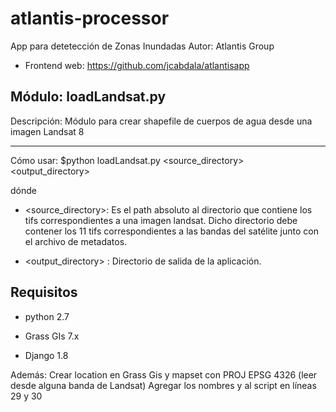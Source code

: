 

# atlantis-processor
App para detetección de Zonas Inundadas 
Autor: Atlantis Group

- Frontend web: https://github.com/jcabdala/atlantisapp

Módulo: loadLandsat.py
----------------------------

Descripción: Módulo para crear shapefile de cuerpos de agua desde una imagen Landsat 8

----------------------------
Cómo usar: $python loadLandsat.py \<source_directory> \<output_directory>

dónde 

- \<source_directory>: Es el path absoluto al directorio que contiene los tifs correspondientes a una imagen landsat.
Dicho directorio debe contener los 11 tifs correspondientes a las bandas del satélite junto con el archivo de metadatos.

- \<output_directory> : Directorio de salida de la aplicación.


## Requisitos

- python 2.7

- Grass GIs 7.x

- Django 1.8

Además: Crear location <loc> en Grass Gis y mapset <map> con PROJ EPSG 4326 (leer desde alguna banda de Landsat)
		Agregar los nombres <loc> y <map> al script en líneas 29 y 30
